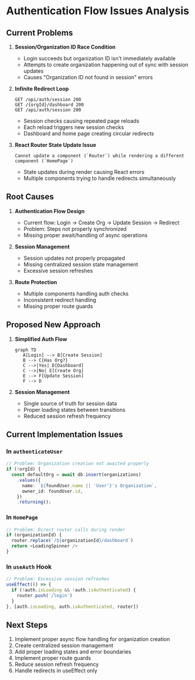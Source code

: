 # Authentication Flow Issues Analysis

## Current Problems

1. **Session/Organization ID Race Condition**
   - Login succeeds but organization ID isn't immediately available
   - Attempts to create organization happening out of sync with session updates
   - Causes "Organization ID not found in session" errors

2. **Infinite Redirect Loop**
   ```log
   GET /api/auth/session 200
   GET /{orgId}/dashboard 200
   GET /api/auth/session 200
   ```
   - Session checks causing repeated page reloads
   - Each reload triggers new session checks
   - Dashboard and home page creating circular redirects

3. **React Router State Update Issue**
   ```error
   Cannot update a component (`Router`) while rendering a different component (`HomePage`)
   ```
   - State updates during render causing React errors
   - Multiple components trying to handle redirects simultaneously

## Root Causes

1. **Authentication Flow Design**
   - Current flow: Login → Create Org → Update Session → Redirect
   - Problem: Steps not properly synchronized
   - Missing proper await/handling of async operations

2. **Session Management**
   - Session updates not properly propagated
   - Missing centralized session state management
   - Excessive session refreshes

3. **Route Protection**
   - Multiple components handling auth checks
   - Inconsistent redirect handling
   - Missing proper route guards

## Proposed New Approach

1. **Simplified Auth Flow**
   ```mermaid
   graph TD
      A[Login] --> B[Create Session]
      B --> C{Has Org?}
      C -->|Yes| D[Dashboard]
      C -->|No| E[Create Org]
      E --> F[Update Session]
      F --> D
   ```

2. **Session Management**
   - Single source of truth for session data
   - Proper loading states between transitions
   - Reduced session refresh frequency

## Current Implementation Issues

### In `authenticateUser`
```typescript
// Problem: Organization creation not awaited properly
if (!orgId) {
  const defaultOrg = await db.insert(organizations)
    .values({
      name: `${foundUser.name || 'User'}'s Organization`,
      owner_id: foundUser.id,
    })
    .returning();
```

### In `HomePage`
```typescript
// Problem: Direct router calls during render
if (organizationId) {
  router.replace(`/${organizationId}/dashboard`)
  return <LoadingSpinner />
}
```

### In `useAuth` Hook
```typescript
// Problem: Excessive session refreshes
useEffect(() => {
  if (!auth.isLoading && !auth.isAuthenticated) {
    router.push('/login')
  }
}, [auth.isLoading, auth.isAuthenticated, router])
```

## Next Steps

1. Implement proper async flow handling for organization creation
2. Create centralized session management
3. Add proper loading states and error boundaries
4. Implement proper route guards
5. Reduce session refresh frequency
6. Handle redirects in useEffect only
